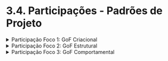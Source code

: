 # 3.4. Participações - Padrões de Projeto

<details>
<summary>Participação Foco 1: GoF Criacional</summary>

| Nome do Membro     | Contribuição                                                                 | Significância da Contribuição para o Projeto | Comprobatórios Claros (com link)                |
|--------------------|------------------------------------------------------------------------------|----------------------------------------------|--------------------------------------------------|
| Gustavo Costa        | | | |
| Harleny Angéllica    | | | |
| Iderlan Júnio        | | | |
| João Paulo Barros    | | | |
| Joyce Dionizio       | | | |
| Marcella Anderle     | | | |
| Natália De Morais    | | | |
| Mateus de Siqueira silva  | | | |
| Rafael Kenji         | | | |

</details>


<details>
<summary>Participação Foco 2: GoF Estrutural</summary>
| Nome do Membro     | Contribuição                                                                 | Significância da Contribuição para o Projeto | Comprobatórios Claros (com link)                |
|--------------------|------------------------------------------------------------------------------|----------------------------------------------|--------------------------------------------------|
| Gustavo Costa        | | | |
| Harleny Angéllica    | | | |
| Iderlan Júnio        | | | |
| João Paulo Barros    | | | |
| Joyce Dionizio       | | | |
| Marcella Anderle     | | | |
| Natália De Morais    | | | |
| Mateus de Siqueira silva  | | | |
| Rafael Kenji         | | | |
</details>

<details>
<summary>Participação Foco 3: GoF Comportamental</summary>
| Nome do Membro     | Contribuição                                                                 | Significância da Contribuição para o Projeto | Comprobatórios Claros (com link)                |
|--------------------|------------------------------------------------------------------------------|----------------------------------------------|--------------------------------------------------|
| Gustavo Costa        | | | |
| Harleny Angéllica    | | | |
| Iderlan Júnio        | | | |
| João Paulo Barros    | | | |
| Joyce Dionizio       | | | |
| Marcella Anderle     | | | |
| Natália De Morais    | | | |
| Mateus de Siqueira silva  | | | |
| Rafael Kenji         | | | |
</details>
